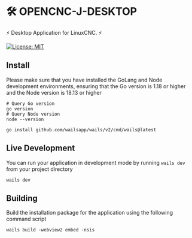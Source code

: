 # 🛠️ OPENCNC-J-DESKTOP

⚡ Desktop Application for LinuxCNC. ⚡

[![License: MIT](https://img.shields.io/badge/License-MIT-yellow.svg)](https://opensource.org/licenses/MIT)

## Install

Please make sure that you have installed the GoLang and Node development environments, ensuring that the Go version is 1.18 or higher and the Node version is 18.13 or higher

```shell
# Query Go version
go version
# Query Node version
node --version
```

```shell
go install github.com/wailsapp/wails/v2/cmd/wails@latest
```

## Live Development

You can run your application in development mode by running `wails dev` from your project directory

```
wails dev
```

## Building

Build the installation package for the application using the following command script

```[readme.md](readme.md)
wails build -webview2 embed -nsis
```























